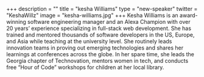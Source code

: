 +++
description = ""
title = "kesha Williams"
type = "new-speaker"
twitter = "KeshaWillz"
image = "kesha-williams.jpg"
+++
Kesha Williams is an award-winning software engineering manager and an Alexa Champion with over 20 years’ experience specializing in full-stack web development. She has trained and mentored thousands of software developers in the US, Europe, and Asia while teaching at the university level. She routinely leads innovation teams in proving out emerging technologies and shares her learnings at conferences across the globe. In her spare time, she leads the Georgia chapter of Technovation, mentors women in tech, and conducts free “Hour of Code” workshops for children at her local library.